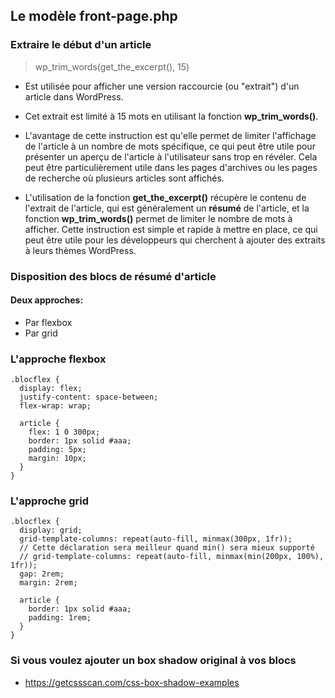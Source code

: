 ## Le modèle front-page.php

### Extraire le début d'un article

> wp_trim_words(get_the_excerpt(), 15)

- Est utilisée pour afficher une version raccourcie (ou "extrait") d'un article dans WordPress.
- Cet extrait est limité à 15 mots en utilisant la fonction **wp_trim_words()**.

- L'avantage de cette instruction est qu'elle permet de limiter l'affichage de l'article à un nombre de mots spécifique, ce qui peut être utile pour présenter un aperçu de l'article à l'utilisateur sans trop en révéler. Cela peut être particulièrement utile dans les pages d'archives ou les pages de recherche où plusieurs articles sont affichés.

- L'utilisation de la fonction **get_the_excerpt()** récupère le contenu de l'extrait de l'article, qui est généralement un **résumé** de l'article, et la fonction **wp_trim_words()** permet de limiter le nombre de mots à afficher. Cette instruction est simple et rapide à mettre en place, ce qui peut être utile pour les développeurs qui cherchent à ajouter des extraits à leurs thèmes WordPress.

### Disposition des blocs de résumé d'article

#### Deux approches:

- Par flexbox
- Par grid

### L'approche flexbox

```
.blocflex {
  display: flex;
  justify-content: space-between;
  flex-wrap: wrap;

  article {
    flex: 1 0 300px;
    border: 1px solid #aaa;
    padding: 5px;
    margin: 10px;
  }
}
```

### L'approche grid

```
.blocflex {
  display: grid;
  grid-template-columns: repeat(auto-fill, minmax(300px, 1fr));
  // Cette déclaration sera meilleur quand min() sera mieux supporté
  // grid-template-columns: repeat(auto-fill, minmax(min(200px, 100%), 1fr));
  gap: 2rem;
  margin: 2rem;

  article {
    border: 1px solid #aaa;
    padding: 1rem;
  }
}
```

### Si vous voulez ajouter un box shadow original à vos blocs

- https://getcssscan.com/css-box-shadow-examples
